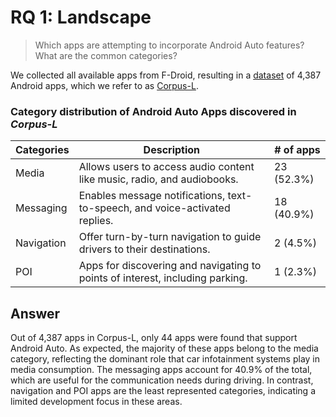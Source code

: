 # RQ 1: Landscape 

> Which apps are attempting to incorporate Android Auto features? What are the common categories?

We collected all available apps from F-Droid, resulting in a [dataset](https://anonymous.4open.science/r/carcompat-0503/RQs/RQ1/Corpus-L.csv) of 4,387
Android apps, which we refer to as [Corpus-L](https://anonymous.4open.science/r/carcompat-0503/RQs/RQ1/Corpus-L.csv).

### Category distribution of Android Auto Apps discovered in *Corpus-L*

| Categories | Description | # of apps |
|------------|-------------|-----------|
| Media | Allows users to access audio content like music, radio, and audiobooks. | 23 (52.3%) |
| Messaging | Enables message notifications, text-to-speech, and voice-activated replies. | 18 (40.9%) |
| Navigation | Offer turn-by-turn navigation to guide drivers to their destinations. | 2 (4.5%) |
| POI | Apps for discovering and navigating to points of interest, including parking. | 1 (2.3%) |


## Answer

Out of 4,387 apps in Corpus-L, only 44 apps
were found that support Android Auto. As expected, the majority
of these apps belong to the media category, reflecting the dominant
role that car infotainment systems play in media consumption. The
messaging apps account for 40.9% of the total, which are useful for
the communication needs during driving. In contrast, navigation
and POI apps are the least represented categories, indicating a
limited development focus in these areas. 
